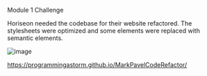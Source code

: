 Module 1 Challenge 

Horiseon needed the codebase for their website refactored. The stylesheets were optimized and some elements were replaced with semantic elements.

![image](https://user-images.githubusercontent.com/13123028/160478844-a86ad3c7-bc93-435c-b2c4-637c29c7bf37.png)

https://programmingastorm.github.io/MarkPavelCodeRefactor/
